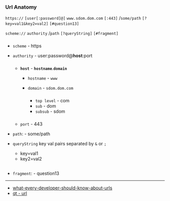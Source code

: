 ### Url Anatomy


`https://` `[user[:password]@]` `www.sdom.dom.com` `[:443]` /`some/path` `[?key=val1&key2=val2]` `[#question13]`

`scheme://` `authority` /`path` `[?queryString]` `[#fragment]`
###
- `scheme` - https
- `authority` - user:password@**host**:port
    
    ###
    - **`host`**   -      **`hostname`**.**`domain`**
      - `hostname` -    `www`
      - `domain`  - `sdom.dom.com`

        ### 
        - `top level`    -     com
        - `sub`      -  dom
        - `subsub`   -  sdom


    ###
    - `port` - 443
- `path`:       -    some/path
- `queryString` key val pairs separated by `&` or `;`
    - key=val1
    - key2=val2 


##
- `fragment`:  -       question13       

---

 - [what-every-developer-should-know-about-urls](https://skorks.com/2010/05/what-every-developer-should-know-about-urls/)
 - [qt -  url](https://doc.qt.io/qt-6/qurl.htm)